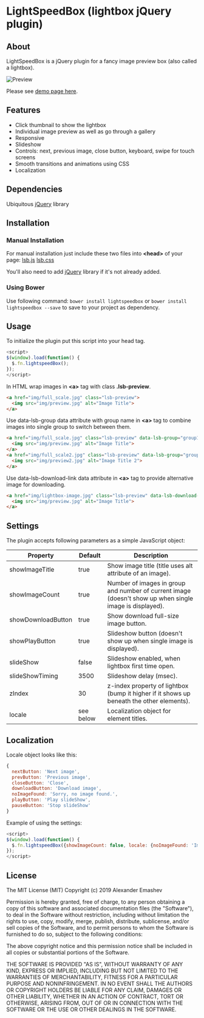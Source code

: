 # LightSpeedBox (lightbox jQuery plugin)

## About

LightSpeedBox is a jQuery plugin for a fancy image preview box (also called a lightbox).

![Preview](http://alexemashev.github.io/lsb-lightbox/img/preview.gif)

Please see [demo page here](http://alexemashev.github.io/lsb-lightbox/).

## Features

- Click thumbnail to show the lightbox
- Individual image preview as well as go through a gallery
- Responsive
- Slideshow
- Controls: next, previous image, close button, keyboard, swipe for touch screens
- Smooth transitions and animations using CSS
- Localization

## Dependencies

Ubiquitous [jQuery](http://jquery.com/) library

## Installation

### Manual Installation

For manual installation just include these two files into **&lt;head&gt;** of your page:
[lsb.js](http://alexemashev.github.io/lightspeedbox/dist/lsb.min.js)
[lsb.css](http://alexemashev.github.io/lightspeedbox/dist/lsb.css)

You'll also need to add [jQuery](http://jquery.com/) library if it's not already added.

### Using Bower

Use following command:
`bower install lightspeedbox`
or
`bower install lightspeedbox --save`
to save to your project as dependency.

## Usage

To initialize the plugin put this script into your head tag.

```JavaScript
<script>
$(window).load(function() {
  $.fn.lightspeedBox();
});
</script>
```

In HTML wrap images in **&lt;a&gt;** tag with class **.lsb-preview**.

```HTML
<a href="img/full_scale.jpg" class="lsb-preview">
  <img src="img/preview.jpg" alt="Image Title">
</a>
```

Use data-lsb-group data attribute with group name in **&lt;a&gt;** tag to combine images into single group to switch between them.

```HTML
<a href="img/full_scale.jpg" class="lsb-preview" data-lsb-group="group1">
  <img src="img/preview.jpg" alt="Image Title">
</a>
<a href="img/full_scale2.jpg" class="lsb-preview" data-lsb-group="group1">
  <img src="img/preview2.jpg" alt="Image Title 2">
</a>
```

Use data-lsb-download-link data attribute in **&lt;a&gt;** tag to provide alternative image for downloading.

```HTML
<a href="img/lightbox-image.jpg" class="lsb-preview" data-lsb-download-link="http://example.com/fullsize-image.jpg">
  <img src="img/preview.jpg" alt="Image Title">
</a>
```

## Settings

The plugin accepts following parameters as a simple JavaScript object:

| Property           | Default   | Description                                                                                             |
| ------------------ | --------- | ------------------------------------------------------------------------------------------------------- |
| showImageTitle     | true      | Show image title (title uses alt attribute of an image).                                                |
| showImageCount     | true      | Number of images in group and number of current image (doesn't show up when single image is displayed). |
| showDownloadButton | true      | Show download full-size image button.                                                                   |
| showPlayButton     | true      | Slideshow button (doesn't show up when single image is displayed).                                      |
| slideShow          | false     | Slideshow enabled, when lightbox first time open.                                                       |
| slideShowTiming    | 3500      | Slideshow delay (msec).                                                                                 |
| zIndex             | 30        | z-index property of lightbox (bump it higher if it shows up beneath the other elements).                |
| locale             | see below | Localization object for element titles.                                                                 |

## Localization

Locale object looks like this:

```JavaScript
{
  nextButton: 'Next image',
  prevButton: 'Previous image',
  closeButton: 'Close',
  downloadButton: 'Download image',
  noImageFound: 'Sorry, no image found.',
  playButton: 'Play slideShow',
  pauseButton: 'Stop slideShow'
}
```

Example of using the settings:

```JavaScript
<script>
$(window).load(function() {
  $.fn.lightspeedBox({showImageCount: false, locale: {noImageFound: 'Image is missing'}});
});
</script>
```

## License

The MIT License (MIT)
Copyright (c) 2019 Alexander Emashev

Permission is hereby granted, free of charge, to any person obtaining a copy of this software and associated documentation files (the "Software"), to deal in the Software without restriction, including without limitation the rights to use, copy, modify, merge, publish, distribute, sublicense, and/or sell copies of the Software, and to permit persons to whom the Software is furnished to do so, subject to the following conditions:

The above copyright notice and this permission notice shall be included in all copies or substantial portions of the Software.

THE SOFTWARE IS PROVIDED "AS IS", WITHOUT WARRANTY OF ANY KIND, EXPRESS OR IMPLIED, INCLUDING BUT NOT LIMITED TO THE WARRANTIES OF MERCHANTABILITY, FITNESS FOR A PARTICULAR PURPOSE AND NONINFRINGEMENT. IN NO EVENT SHALL THE AUTHORS OR COPYRIGHT HOLDERS BE LIABLE FOR ANY CLAIM, DAMAGES OR OTHER LIABILITY, WHETHER IN AN ACTION OF CONTRACT, TORT OR OTHERWISE, ARISING FROM, OUT OF OR IN CONNECTION WITH THE SOFTWARE OR THE USE OR OTHER DEALINGS IN THE SOFTWARE.
